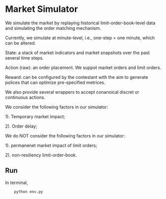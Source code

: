 # Market Simulator

We simulate the market by replaying historical limit-order-book-level data and simulating the order matching mechanism.

Currently, we simulate at minute-level, i.e., one-step = one minute, which can be altered.

State: a stack of market indicators and market snapshots over the past several time steps.

Action (raw): an order placement. We suppot market orders and limit orders.

Reward: can be configured by the contestant with the aim to generate polices that can optimize pre-specified metrices.

We also provide several wrappers to accept conanoical discret or continuous actions.

We consider the following factors in our simulator:

1). Temporary market impact;

2). Order delay;

We do NOT consider the following factors in our simulator:

1). permanenet market impact of limit orders;

2). non-resiliency limit-order-book.

## Run

In terminal, 
```bash
    python env.py

```

    

